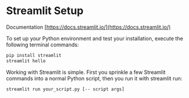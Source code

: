 # Streamlit Setup

Documentation [https://docs.streamlit.io/](https://docs.streamlit.io/)


To set up your Python environment and test your installation, execute the following terminal commands:

```bash
pip install streamlit
streamlit hello
```

Working with Streamlit is simple. First you sprinkle a few Streamlit commands into a normal Python script, then you run it with streamlit run:

```bash
streamlit run your_script.py [-- script args]
```